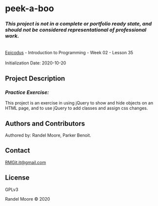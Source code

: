 # peek-a-boo
### _This project is not in a complete or portfolio ready state, and should not be considered representational of professional work._<br><br>
[Epicodus](https://www.epicodus.com/) - Introduction to Programming - Week 02 - Lesson 35<br><br>
Initialization Date: 2020-10-20

## Project Description
### _Practice Exercise:_<br>
This project is an exercise in using jQuery to show and hide objects on an HTML page, and to use jQuery to add classes and assign css changes.
## Authors and Contributors
Authored by: Randel Moore, Parker Benoit.

## Contact
RMGit.it@gmail.com

## License

GPLv3

Randel Moore © 2020
